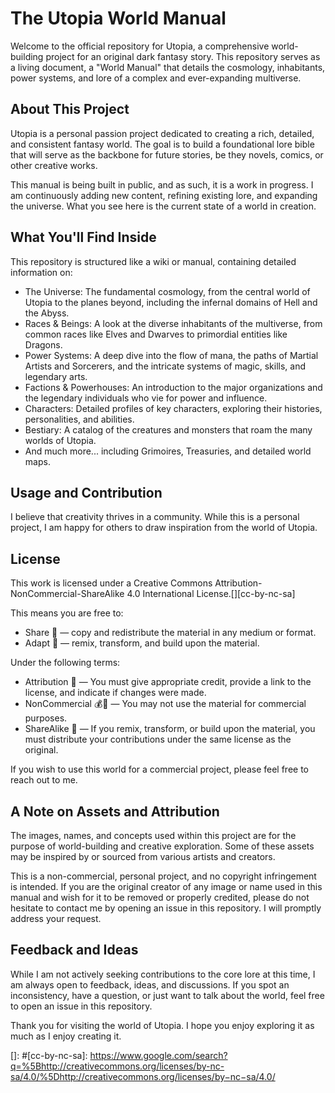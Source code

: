 # The Utopia World Manual

Welcome to the official repository for Utopia, a comprehensive world-building project for an original dark fantasy story. This repository serves as a living document, a "World Manual" that details the cosmology, inhabitants, power systems, and lore of a complex and ever-expanding multiverse.

## About This Project

Utopia is a personal passion project dedicated to creating a rich, detailed, and consistent fantasy world. The goal is to build a foundational lore bible that will serve as the backbone for future stories, be they novels, comics, or other creative works.

This manual is being built in public, and as such, it is a work in progress. I am continuously adding new content, refining existing lore, and expanding the universe. What you see here is the current state of a world in creation.

## What You'll Find Inside

This repository is structured like a wiki or manual, containing detailed information on:

* The Universe: The fundamental cosmology, from the central world of Utopia to the planes beyond, including the infernal domains of Hell and the Abyss.
* Races & Beings: A look at the diverse inhabitants of the multiverse, from common races like Elves and Dwarves to primordial entities like Dragons.
* Power Systems: A deep dive into the flow of mana, the paths of Martial Artists and Sorcerers, and the intricate systems of magic, skills, and legendary arts.
* Factions & Powerhouses: An introduction to the major organizations and the legendary individuals who vie for power and influence.
* Characters: Detailed profiles of key characters, exploring their histories, personalities, and abilities.
* Bestiary: A catalog of the creatures and monsters that roam the many worlds of Utopia.
* And much more... including Grimoires, Treasuries, and detailed world maps.

## Usage and Contribution

I believe that creativity thrives in a community. While this is a personal project, I am happy for others to draw inspiration from the world of Utopia.

## License

This work is licensed under a Creative Commons Attribution-NonCommercial-ShareAlike 4.0 International License.[][cc-by-nc-sa]

This means you are free to:

* Share 🔗 — copy and redistribute the material in any medium or format.
* Adapt 🔧 — remix, transform, and build upon the material.

Under the following terms:

* Attribution 👤 — You must give appropriate credit, provide a link to the license, and indicate if changes were made.
* NonCommercial 💰🚫 — You may not use the material for commercial purposes.
* ShareAlike 🔄 — If you remix, transform, or build upon the material, you must distribute your contributions under the same license as the original.

If you wish to use this world for a commercial project, please feel free to reach out to me.

## A Note on Assets and Attribution

The images, names, and concepts used within this project are for the purpose of world-building and creative exploration. Some of these assets may be inspired by or sourced from various artists and creators.

This is a non-commercial, personal project, and no copyright infringement is intended. If you are the original creator of any image or name used in this manual and wish for it to be removed or properly credited, please do not hesitate to contact me by opening an issue in this repository. I will promptly address your request.

## Feedback and Ideas

While I am not actively seeking contributions to the core lore at this time, I am always open to feedback, ideas, and discussions. If you spot an inconsistency, have a question, or just want to talk about the world, feel free to open an issue in this repository.

Thank you for visiting the world of Utopia. I hope you enjoy exploring it as much as I enjoy creating it.

[]: #[cc-by-nc-sa]: https://www.google.com/search?q=%5Bhttp://creativecommons.org/licenses/by-nc-sa/4.0/%5Dhttp://creativecommons.org/licenses/by−nc−sa/4.0/